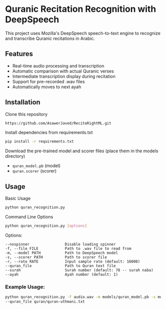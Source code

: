 # Quranic Recitation Recognition with DeepSpeech

This project uses Mozilla's DeepSpeech speech-to-text engine to recognize and transcribe Quranic recitations in Arabic.

## Features
- Real-time audio processing and transcription
- Automatic comparison with actual Quranic verses
- Intermediate transcription display during recitation
- Support for pre-recorded .wav files
- Automatically moves to next ayah

## Installation
Clone this repository

```bash
https://github.com/AsawerJaved/ReciteRightML.git
```

Install dependencies from requirements.txt

```bash
pip install -r requirements.txt
```
Download the pre-trained model and scorer files (place them in the models directory)

   - ```quran_model.pb``` (model)
   - ```quran.scorer``` (scorer)

## Usage
Basic Usage

```bash
python quran_recognition.py
```
Command Line Options

```bash
python quran_recognition.py [options]
```
   Options:

```
--nospinner                Disable loading spinner
-f, --file FILE            Path to .wav file to read from
-m, --model PATH           Path to DeepSpeech model
-s, --scorer PATH          Path to scorer file
-r, --rate RATE            Input sample rate (default: 16000)
--quran_file               Path to Quran text file
--surah                    Surah number (default: 78 -- surah naba)
--ayah                     Ayah number (default: 1)
```
   ### Example Usage:

 ```bash
 python quran_recognition.py -f audio.wav -m models/quran_model.pb -s models/quran.scorer \
--quran_file quran/quran-uthmani.txt
 ```
